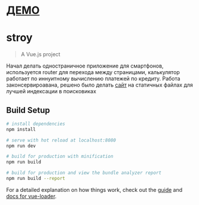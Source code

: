 [ДЕМО](http://fmap.ru/games/game/stroy/) 
======

# stroy

> A Vue.js project

Начал делать одностраничное приложение для смартфонов, используется router для перехода между страницами, калькулятор работает по иннуитному вычислению платежей по кредиту. Работа законсервироавана, решено было делать [сайт](http://fmap.ru/games/game/stroy_verstka/) на статичных файлах для лучшей индексации в поисковиках 

## Build Setup

``` bash
# install dependencies
npm install

# serve with hot reload at localhost:8080
npm run dev

# build for production with minification
npm run build

# build for production and view the bundle analyzer report
npm run build --report
```

For a detailed explanation on how things work, check out the [guide](http://vuejs-templates.github.io/webpack/) and [docs for vue-loader](http://vuejs.github.io/vue-loader).
